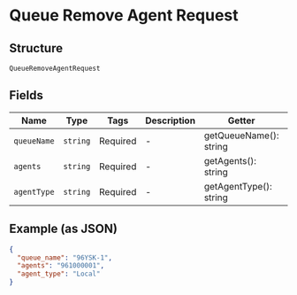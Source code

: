 
# Queue Remove Agent Request

## Structure

`QueueRemoveAgentRequest`

## Fields

| Name | Type | Tags | Description | Getter | Setter |
|  --- | --- | --- | --- | --- | --- |
| `queueName` | `string` | Required | - | getQueueName(): string | setQueueName(string queueName): void |
| `agents` | `string` | Required | - | getAgents(): string | setAgents(string agents): void |
| `agentType` | `string` | Required | - | getAgentType(): string | setAgentType(string agentType): void |

## Example (as JSON)

```json
{
  "queue_name": "96YSK-1",
  "agents": "961000001",
  "agent_type": "Local"
}
```

